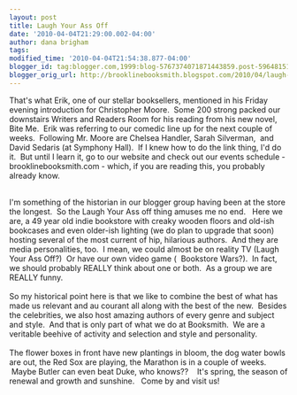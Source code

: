 ```yaml
---
layout: post
title: Laugh Your Ass Off
date: '2010-04-04T21:29:00.002-04:00'
author: dana brigham
tags: 
modified_time: '2010-04-04T21:54:38.877-04:00'
blogger_id: tag:blogger.com,1999:blog-5767374071871443859.post-5964815195682596169
blogger_orig_url: http://brooklinebooksmith.blogspot.com/2010/04/laugh-your-ass-off.html
---
```


That's what Erik, one of our stellar booksellers, mentioned in his Friday evening introduction for Christopher Moore.  Some 200 strong packed our downstairs Writers and Readers Room for his reading from his new novel, Bite Me.  Erik was referring to our comedic line up for the next couple of weeks.  Following Mr. Moore are Chelsea Handler, Sarah Silverman,  and David Sedaris (at Symphony Hall).  If I knew how to do the link thing, I'd do it.  But until I learn it, go to our website and check out our events schedule - brooklinebooksmith.com - which, if you are reading this, you probably already know.<div><br /></div><div>I'm something of the historian in our blogger group having been at the store the longest.  So the Laugh Your Ass off thing amuses me no end.   Here we are, a 49 year old indie bookstore with creaky wooden floors and old-ish bookcases and even older-ish lighting (we do plan to upgrade that soon) hosting several of the most current of hip, hilarious authors.  And they are media personalities, too.  I mean, we could almost be on reality TV (Laugh Your Ass Off?)  Or have our own video game (  Bookstore Wars?).  In fact, we should probably REALLY think about one or both.  As a group we are REALLY funny.  </div><div><br /></div><div>So my historical point here is that we like to combine the best of what has made us relevant and au courant all along with the best of the new.  Besides the celebrities, we also host amazing authors of every genre and subject and style.  And that is only part of what we do at Booksmith.  We are a veritable beehive of activity and selection and style and personality.</div><div><br /></div><div>The flower boxes in front have new plantings in bloom, the dog water bowls are out, the Red Sox are playing, the Marathon is in a couple of weeks.  Maybe Butler can even beat Duke, who knows??    It's spring, the season of renewal and growth and sunshine.   Come by and visit us!</div>